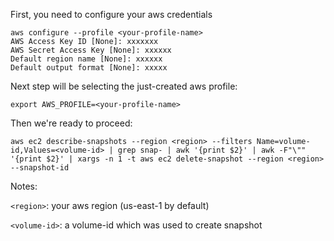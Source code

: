 <!-- 
.. title: Delete old EBS snaphot
.. slug: delete-old-ebs-snaphot
.. date: 2017-02-15 13:39:53 UTC+07:00
.. tags: 
.. category: 
.. link: 
.. description: 
.. type: text
-->

First, you need to configure your aws credentials

<!-- TEASER_END -->
```
aws configure --profile <your-profile-name>
AWS Access Key ID [None]: xxxxxxx
AWS Secret Access Key [None]: xxxxxx
Default region name [None]: xxxxxx
Default output format [None]: xxxxx
```

Next step will be selecting the just-created aws profile:

```
export AWS_PROFILE=<your-profile-name>
```

Then we're ready to proceed:

```
aws ec2 describe-snapshots --region <region> --filters Name=volume-id,Values=<volume-id> | grep snap- | awk '{print $2}' | awk -F"\"" '{print $2}' | xargs -n 1 -t aws ec2 delete-snapshot --region <region> --snapshot-id
```

Notes:

`<region>`: your aws region (us-east-1 by default)

`<volume-id>`: a volume-id which was used to create snapshot

